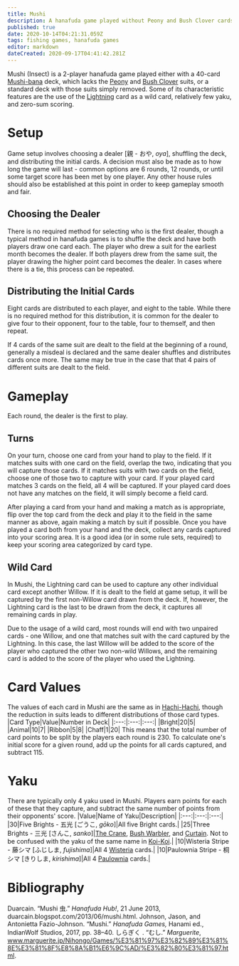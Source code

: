 ```yaml
---
title: Mushi
description: A hanafuda game played without Peony and Bush Clover cards
published: true
date: 2020-10-14T04:21:31.059Z
tags: fishing games, hanafuda games
editor: markdown
dateCreated: 2020-09-17T04:41:42.281Z
---
```


Mushi (Insect) is a 2-player hanafuda game played either with a 40-card [Mushi-bana](/en/hanafuda/patterns/mushibana) deck, which lacks the [Peony](/en/hanafuda/suits/peony) and [Bush Clover](/en/hanafuda/suits/bush-clover) suits, or a standard deck with those suits simply removed. Some of its characteristic features are the use of the [Lightning](/en/hanafuda/suits/willow) card as a wild card, relatively few yaku, and zero-sum scoring.
# Setup
Game setup involves choosing a dealer [親 - おや, *oya*], shuffling the deck, and distributing the initial cards. A decision must also be made as to how long the game will last - common options are 6 rounds, 12 rounds, or until some target score has been met by one player. Any other house rules should also be established at this point in order to keep gameplay smooth and fair.
## Choosing the Dealer
There is no required method for selecting who is the first dealer, though a typical method in hanafuda games is to shuffle the deck and have both players draw one card each. The player who drew a suit for the earliest month becomes the dealer. If both players drew from the same suit, the player drawing the higher point card becomes the dealer. In cases where there is a tie, this process can be repeated.
## Distributing the Initial Cards
Eight cards are distributed to each player, and eight to the table. While there is no required method for this distribution, it is common for the dealer to give four to their opponent, four to the table, four to themself, and then repeat.

If 4 cards of the same suit are dealt to the field at the beginning of a round, generally a misdeal is declared and the same dealer shuffles and distributes cards once more. The same may be true in the case that that 4 pairs of different suits are dealt to the field.
# Gameplay
Each round, the dealer is the first to play.
## Turns
On your turn, choose one card from your hand to play to the field. If it matches suits with one card on the field, overlap the two, indicating that you will capture those cards. If it matches suits with two cards on the field, choose one of those two to capture with your card. If your played card matches 3 cards on the field, all 4 will be captured. If your played card does not have any matches on the field, it will simply become a field card.

After playing a card from your hand and making a match as is appropriate, flip over the top card from the deck and play it to the field in the same manner as above, again making a match by suit if possible. Once you have played a card both from your hand and the deck, collect any cards captured into your scoring area. It is a good idea (or in some rule sets, required) to keep your scoring area categorized by card type.
## Wild Card
In Mushi, the Lightning card can be used to capture any other individual card except another Willow. If it is dealt to the field at game setup, it will be captured by the first non-Willow card drawn from the deck. If, however, the Lightning card is the last to be drawn from the deck, it captures all remaining cards in play.

Due to the usage of a wild card, most rounds will end with two unpaired cards - one Willow, and one that matches suit with the card captured by the Lightning. In this case, the last Willow will be added to the score of the player who captured the other two non-wild Willows, and the remaining card is added to the score of the player who used the Lightning.
# Card Values
The values of each card in Mushi are the same as in [Hachi-Hachi](/en/hanafuda/games/hachi-hachi), though the reduction in suits leads to different distributions of those card types.
|Card Type|Value|Number in Deck|
|:---:|:---:|:---:|
|Bright|20|5|
|Animal|10|7|
|Ribbon|5|8|
|Chaff|1|20|
This means that the total number of card points to be split by the players each round is 230. To calculate one's initial score for a given round, add up the points for all cards captured, and subtract 115.
# Yaku
There are typically only 4 yaku used in Mushi. Players earn points for each of these that they capture, and subtract the same number of points from their opponents' score.
|Value|Name of Yaku|Description|
|:---:|:---:|:---:|
|30|Five Brights - 五光 [ごうこ, *gōko*]|All five Bright cards.|
|25|Three Brights - 三光 [さんこ, *sanko*]|[The Crane](/en/hanafuda/suits/pine), [Bush Warbler](/en/hanafuda/suits/plum-blossom), and [Curtain](/en/hanafuda/suits/cherry-blossom). Not to be confused with the yaku of the same name in [Koi-Koi](/en/hanafuda/games/koi-koi).|
|10|Wisteria Stripe - 藤シマ [ふじしま, *fujishima*]|All 4 [Wisteria](/en/hanafuda/suits/wisteria) cards.|
|10|Paulownia Stripe - 桐シマ [きりしま, *kirishima*]|All 4 [Paulownia](/en/hanafuda/suits/paulownia) cards.|
# Bibliography
Duarcain. “Mushi 虫.” *Hanafuda Hub!*, 21 June 2013, duarcain.blogspot.com/2013/06/mushi.html.
Johnson, Jason, and Antonietta Fazio-Johnson. “Mushi.” *Hanafuda Games,* Hanami ed., IndianWolf Studios, 2017, pp. 38–40. 
しらぎく . “むし.” *Marguerite*, www.marguerite.jp/Nihongo/Games/%E3%81%97%E3%82%89%E3%81%8E%E3%81%8F%E8%8A%B1%E6%9C%AD/%E3%82%80%E3%81%97.html. 
